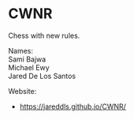 # CWNR

Chess with new rules.

Names: \
Sami Bajwa \
Michael Ewy \
Jared De Los Santos

Website:
- https://jareddls.github.io/CWNR/
